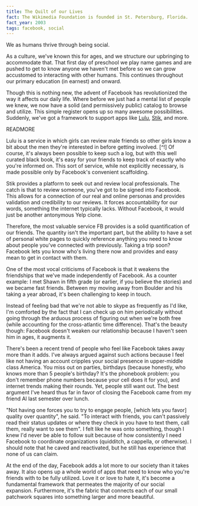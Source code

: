 ```yaml
---
title: The Quilt of our Lives
fact: The Wikimedia Foundation is founded in St. Petersburg, Florida.
fact_year: 2003
tags: facebook, social
---
```


We as humans thrive through being social.

As a culture, we've known this for ages, and we structure our upbringing to accommodate that. That first day of preschool we play name games and are pushed to get to know anyone we haven't met before so we can grow accustomed to interacting with other humans. This continues throughout our primary education (in earnest) and onward.

Though this is nothing new, the advent of Facebook has revolutionized the way it affects our daily life. Where before we just had a mental list of people we knew, we now have a solid (and permissively public) catalog to browse and utilize. This simple register opens up so many awesome possibilities. Suddenly, we've got a framework to support apps like [Lulu](https://www.onlulu.com/), [Stik](http://www.stik.com/), and more.

READMORE

Lulu is a service in which girls can review male friends so other girls know a bit about the men they're interested in before getting involved. [^!] Of course, it's always been possible to keep such a log, but with this well curated black book, it's easy for your friends to keep track of exactly who you're informed on. This sort of service, while not explicitly necessary, is made possible only by Facebook's convenient scaffolding.

Stik provides a platform to seek out and review local professionals. The catch is that to review someone, you've got to be signed into Facebook. This allows for a connection of our real and online personas and provides validation and credibility to our reviews. It forces accountability for our words, something the internet typically lacks. Without Facebook, it would just be another antonymous Yelp clone.

Therefore, the most valuable service FB provides is a solid quantification of our friends. The quantity isn't the important part, but the ability to have a set of personal white pages to quickly reference anything you need to know about people you've connected with previously. Taking a trip soon? Facebook lets you know who's living there now and provides and easy mean to get in contact with them.

One of the most vocal criticisms of Facebook is that it weakens the friendships that we've made independently of Facebook. As a counter example: I met Shawn in fifth grade (or earlier, if you believe the stories) and we became fast friends. Between my moving away from Boulder and his taking a year abroad, it's been challenging to keep in touch.

Instead of feeling bad that we're not able to skype as frequently as I'd like, I'm comforted by the fact that I can check up on him periodically without going through the arduous process of figuring out when we're both free (while accounting for the cross-atlantic time difference). That's the beauty though: Facebook doesn't weaken our relationship because I haven't seen him in ages, it augments it.

There's been a recent trend of people who feel like Facebook takes away more than it adds. I've always argued against such actions because I feel like not having an account cripples your social presence in upper-middle class America. You miss out on parties, birthdays (because honestly, who knows more than 5 people's birthday? It's the phonebook problem: you don't remember phone numbers because your cell does it for you), and internet trends making their rounds. Yet, people still want out. The best argument I've heard thus far in favor of closing the Facebook came from my friend Al last semester over lunch.

"Not having one forces you to try to engage people, [which lets you favor] quality over quantity", he said. "To interact with friends, you can't passively read their status updates or where they check in you have to text them, call them, really want to see them". I felt like he was onto something, though I knew I'd never be able to follow suit because of how consistently I need Facebook to coordinate organizations (quidditch, a cappella, or otherwise). I should note that he caved and reactivated, but he still has experience that none of us can claim.

At the end of the day, Facebook adds a lot more to our society than it takes away. It also opens up a whole world of apps that need to know who you're friends with to be fully utilized. Love it or love to hate it, it's become a fundamental framework that permeates the majority of our social expansion. Furthermore, it's the fabric that connects each of our small patchwork squares into something larger and more beautiful.

[^1]: 2016 Note: Lulu's core functionality seems to have changed since I wrote this originally. It's now a generic dating site.
